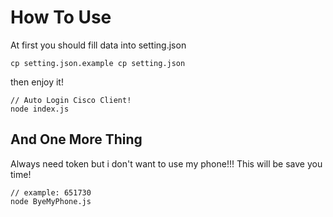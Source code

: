 # How To Use

At first you should fill data into setting.json

```shell
cp setting.json.example cp setting.json
```

then enjoy it!

```shell
// Auto Login Cisco Client!
node index.js
```

## And One More Thing

Always need token but i don't want to use my phone!!!
This will be save you time!

```shell
// example: 651730
node ByeMyPhone.js
```